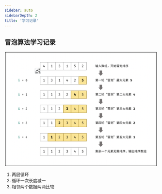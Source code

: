 ```yaml
---
sidebar: auto
sidebarDepth: 2
title: '学习记录'
---
```

## 冒泡算法学习记录
<img src="../.vuepress/public/冒泡排序.png" alt="foo">

1. 两层循环
2. 循环一次长度减一
3. 相邻两个数据两两比较